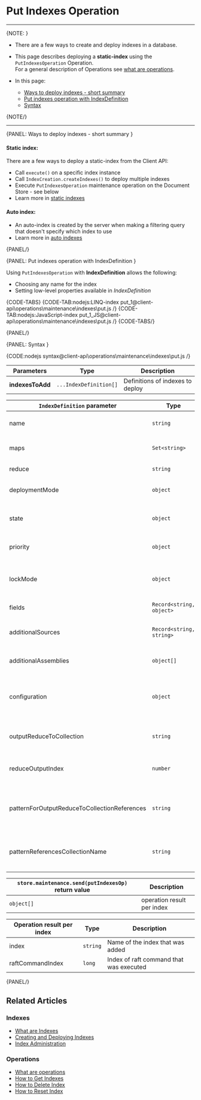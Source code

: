 # Put Indexes Operation

 ---

{NOTE: }

* There are a few ways to create and deploy indexes in a database.  

* This page describes deploying a **static-index** using the `PutIndexesOperation` Operation.  
  For a general description of Operations see [what are operations](../../../../client-api/operations/what-are-operations).  

* In this page:
    * [Ways to deploy indexes - short summary](../../../../client-api/operations/maintenance/indexes/put-indexes#ways-to-deploy-indexes---short-summary)
    * [Put indexes operation with IndexDefinition](../../../../client-api/operations/maintenance/indexes/put-indexes#put-indexes-operation-with-indexdefinition)
    * [Syntax](../../../../client-api/operations/maintenance/indexes/put-indexes#syntax)

{NOTE/}

---

{PANEL: Ways to deploy indexes - short summary }

#### Static index:

There are a few ways to deploy a static-index from the Client API:  

  * Call `execute()` on a specific index instance
  * Call `IndexCreation.createIndexes()` to deploy multiple indexes
  * Execute `PutIndexesOperation` maintenance operation on the Document Store - see below
  * Learn more in [static indexes](../../../../indexes/creating-and-deploying#static-indexes)

#### Auto index:  

  * An auto-index is created by the server when making a filtering query that doesn't specify which index to use
  * Learn more in [auto indexes](../../../../indexes/creating-and-deploying#auto-indexes)

{PANEL/}

{PANEL: Put indexes operation with IndexDefinition }

Using `PutIndexesOperation` with **IndexDefinition** allows the following:  

  * Choosing any name for the index
  * Setting low-level properties available in _IndexDefinition_

{CODE-TABS}
{CODE-TAB:nodejs:LINQ-index put_1@client-api\operations\maintenance\indexes\put.js /}
{CODE-TAB:nodejs:JavaScript-index put_1_JS@client-api\operations\maintenance\indexes\put.js /}
{CODE-TABS/}

{PANEL/}

{PANEL: Syntax }

{CODE:nodejs syntax@client-api\operations\maintenance\indexes\put.js /}

| Parameters | Type | Description |
| - |- | - |
| **indexesToAdd** | `...IndexDefinition[]` | Definitions of indexes to deploy |

<a id="indexDefinition" />

| `IndexDefinition` parameter | Type | Description |
| - | - | - |
| name | `string` | Name of the index, a unique identifier |
| maps | `Set<string>` | All the map functions for the index |
| reduce | `string` | The index reduce function |
| deploymentMode | `object` | Deployment mode<br>(Parallel, Rolling) |
| state | `object` | State of index<br>(Normal, Disabled, Idle, Error) |
| priority | `object` | Priority of index<br>(Low, Normal, High) |
| lockMode | `object` | Lock mode of index<br>(Unlock, LockedIgnore, LockedError) |
| fields | `Record<string, object>` | _IndexFieldOptions_ per index field |
| additionalSources | `Record<string, string>` | Additional code files to be compiled with this index |
| additionalAssemblies | `object[]` | Additional assemblies that are referenced |
| configuration | `object` | Can override [indexing configuration](../../../../server/configuration/indexing-configuration) by setting this Record&lt;string, string&gt; |
| outputReduceToCollection | `string` | A collection name for saving the reduce results as documents |
| reduceOutputIndex | `number` | This number will be part of the reduce results documents IDs |
| patternForOutputReduceToCollectionReferences | `string` | Pattern for documents IDs which reference IDs of reduce results documents |
| patternReferencesCollectionName | `string` | A collection name for the reference documents created based on provided pattern |

| `store.maintenance.send(putIndexesOp)` return value| Description |
| - | - |
| `object[]` | operation result per index |

| Operation result per index | Type | Description |
| - | - | - |
| index | `string` | Name of the index that was added |
| raftCommandIndex | `long` | Index of raft command that was executed |

{PANEL/}

## Related Articles

### Indexes

- [What are Indexes](../../../../indexes/what-are-indexes)
- [Creating and Deploying Indexes](../../../../indexes/creating-and-deploying)
- [Index Administration](../../../../indexes/index-administration)

### Operations

- [What are operations](../../../../client-api/operations/what-are-operations)
- [How to Get Indexes](../../../../client-api/operations/maintenance/indexes/get-indexes)
- [How to Delete Index](../../../../client-api/operations/maintenance/indexes/delete-index)
- [How to Reset Index](../../../../client-api/operations/maintenance/indexes/reset-index)
